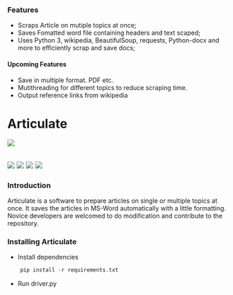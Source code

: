 ### Features

- Scraps Article on mutiple topics at once;
- Saves Fomatted word file containing headers and text scaped;
- Uses Python 3, wikipedia, BeautifulSoup,  requests, Python-docx and more to efficiently scrap and save docs;

#### Upcoming Features
- Save in multiple format. PDF etc.
- Mutithreading for different topics to reduce scraping time.
- Output reference links from wikipedia


# Articulate

![](https://akashnotes.com/img/placeholders/photos/articulate_mini_logo.png)

 ![](https://img.shields.io/badge/release%20date-june-blue.svg) ![](https://img.shields.io/badge/tag-python-brightgreen.svg) ![](https://img.shields.io/badge/release-v1.0.0-blue.svg) ![](https://img.shields.io/badge/issue-1-red.svg)
---
### Introduction
Articulate is a software to prepare articles on single or multiple topics at once. It saves the articles in MS-Word automatically with a little formatting. Novice developers are welcomed to do modification and contribute to the repository.

### Installing Articulate

- Install dependencies

```python
	pip install -r requirements.txt
```

- Run driver.py

